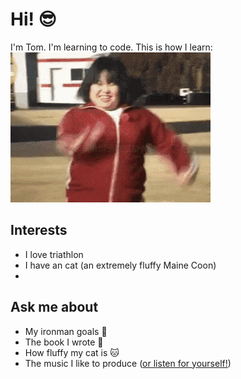 # Hi! 😎
I'm Tom. I'm learning to code. This is how I learn: ![finish fline](https://github.com/CheckersRT/CheckersRT/blob/main/giphy.gif)

## Interests
- I love triathlon
- I have an cat (an extremely fluffy Maine Coon)
- 

## Ask me about
- My ironman goals 🏁
- The book I wrote 📗
- How fluffy my cat is 🐱
- The music I like to produce ([or listen for yourself!](https://soundcloud.com/chckrs))

